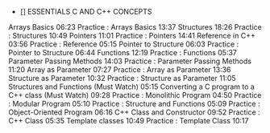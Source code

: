 - [] ESSENTIALS C AND C++ CONCEPTS

Arrays Basics 06:23
Practice : Arrays Basics 13:37
Structures 18:26
Practice : Structures 10:49
Pointers 11:01
Practice : Pointers 14:41
Reference in C++ 03:56
Practice : Reference 05:15
Pointer to Structure 06:03
Practice : Pointer to Structure 06:44
Functions 12:19
Practice : Functions 05:37
Parameter Passing Methods 14:03
Practice : Parameter Passing Methods 11:20
Array as Parameter 07:27
Practice : Array as Parameter 13:36
Structure as Parameter 10:32
Practice : Structure as Parameter 11:05
Structures and Functions (Must Watch) 05:15
Converting a C program to a C++ class (Must Watch) 09:28
Practice : Monolithic Program 04:50
Practice : Modular Program 05:10
Practice : Structure and Functions 05:09
Practice : Object-Oriented Program 06:16
C++ Class and Constructor 09:52
Practice : C++ Class 05:35
Template classes 10:49
Practice : Template Class 10:17
